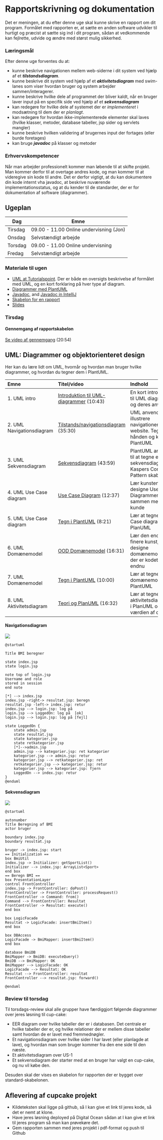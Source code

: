 # Rapportskrivning og dokumentation
Det er meningen, at du efter denne uge skal kunne skrive en rapport om dit program.
Formålet med rapporten er, at sætte en anden software udvikler til hurtigt og præcist at sætte sig ind i dit program, sådan at vedkommende kan fejlrette, udvide og ændre med størst mulig sikkerhed.

### Læringsmål
Efter denne uge forventes du at:

* kunne beskrive navigationen mellem web-siderne i dit system ved hjælp af et ***tilstandsdiagram***.
* kunne beskrive dit system ved hjælp af et ***aktivitetsdiagram*** med swim-lanes som viser hvordan bruger og system arbejder sammen/interagerer.
* kunne beskrive hvilke dele af programmet der bliver kaldt, når en bruger laver input på en specifik side ved hjælp af et ***sekvensdiagram***
* kan redegøre for hvilke dele af systemet der er *implementeret* i modsætning til dem der er *planlagt*.
* kan redegøre for hvordan ikke-implementerede elementer skal laves (hvilke klasser, metoder, database tabeller, jsp sider og servlets mangler)
* kunne beskrive hvilken validering af brugernes input der fortages (eller burde foretages)
* kan bruge ***javadoc*** på klasser og metoder

### Erhvervskompetencer
Når man arbejder professionelt kommer man løbende til at skifte projekt. Man kommer derfor til at overtage andres kode, og man kommer til at videregive sin kode til andre. Det er derfor vigtigt, at du kan dokumentere din kode internt vha javadoc, at beskrive nuværende implementationsstatus, og at du kender til de standarder, der er for dokumentation af software (diagrammer).

## Ugeplan

Dag | Emne
---|---
Tirsdag | 09.00 - 11.00 Online undervisning (Jon)
Onsdag | Selvstændigt arbejde
Torsdag | 09.00 - 11.00 Online undervisning
Fredag |  Selvstændigt arbejde


### Materiale til ugen
* [UML at Tutorialspoint](https://www.tutorialspoint.com/uml/). Der er både en oversigts beskrivelse af formålet med UML, og en kort forklaring på hver type af diagram.
* [Diagrammer med PlantUML](Diagrammer.md)
* [Javadoc](javadoc.md), and [Javadoc in IntelliJ](javadocIntelliJ.md)
* [Skabelon for en rapport](RapportSkabelon.md)
* [Slides](Diagrams.pptx)

### Tirsdag

#### Gennemgang af rapportskabelon

[Se video af gennemgang](https://youtu.be/NL82gvN4f_g) (20:54)

## UML: Diagrammer og objektorienteret design

Her kan du lære lidt om UML, hvornår og hvordan man bruger hvilke diagrammer, og hvordan du tegner dem i PlantUML.

| Emne   | Titel/video          | Indhold                  |
| :----  | :----------    | :------------------------| 
|1. UML intro|[Introduktion til UML-diagrammer](https://youtu.be/33tqtGXUdMo) (10:43)|En kort introduktion til UML diagrammer og deres anvendelse|
|2. UML Navigationsdiagram|[Tilstands/navigationsdiagram](https://youtu.be/6O_Uvy_pjX8) (35:30)|UML anvendes til at illustrere navigationen på et website. Tegnes i hånden og kodes i PlantUML|
|3. UML Sekvensdiagram|[Sekvensdiagram](https://youtu.be/AZt8Zo_5xto) (43:59)|PlantUML anvendes til at tegne et sekvensdiagram for Kaspers Command Pattern skabelon|
| 4. UML Use Case diagram | [Use Case Diagram](https://youtu.be/qUqwOhx50Ds) (12:37) | Lær kunsten at designe Use Case Diagrammer sammen med en kunde |
|5. UML Use Case diagram|[Tegn i PlantUML](https://youtu.be/q1R4kmMXhBE) (8:21)|Lær at tegne Use Case diagrammer i PlanUML|
| 6. UML Domænemodel | [OOD Domænemodel](https://youtu.be/GqGL4X_-hW4) (16:31) | Lær den endnu finere kunst, at designe domænemodeller før der er kodet en linie endnu |
|7. UML Domænemodel|[Tegn i PlantUML](https://youtu.be/IKpWXZmMass) (10:00)| Lær at tegne domænemodelleri PlantUML |
|8. UML Aktivitetsdiagram|[Teori og PlanUML](https://youtu.be/aKASc_lcQ_0) (16:32)|Lær at tegne aktivitetsdiagrammer i PlanUML og forstå værdien af dem|

#### Navigationsdiagram

![](img/bmi_nav.png)

```plantuml
@startuml

Title BMI beregner

state index.jsp
state login.jsp

note top of login.jsp
Username and role
stored in session
end note

[*] --> index.jsp
index.jsp -right-> resultat.jsp: beregn
resultat.jsp -left-> index.jsp: retur
index.jsp --> login.jsp: log på
login.jsp --> LoggedOn: log på  [ok]
login.jsp --> login.jsp: log på [fejl]

state LoggedOn {
    state admin.jsp
    state resultat.jsp
    state kategorier.jsp
    state retkategorier.jsp
    [*]-->admin.jsp
    admin.jsp --> kategorier.jsp: ret kategorier
    kategorier.jsp --> admin.jsp: retur
    kategorier.jsp --> retkategorier.jsp: ret
    retkategorier.jsp --> kategorier.jsp: retur
    kategorier.jsp --> kategorier.jsp: fjern
    LoggedOn --> index.jsp: retur
}
@enduml
```

#### Sekvensdiagram

![](img/bmi_sekvens_beregn.png)

```plantuml
@startuml

autonumber
Title Beregning af BMI
actor bruger

boundary index.jsp
boundary resultat.jsp

bruger -> index.jsp: start
== Initialization ==
box BmiUtil
index.jsp -> Initializer: getSportList()
Initializer --> index.jsp: ArrayList<Sport>
end box
== Beregn BMI ==
box PresentationLayer
control FrontController
index.jsp -> FrontController: doPost()
FrontController -> FrontController: processRequest()
FrontController -> Command: from()
Command --> FrontController: Resultat
FrontController -> Resultat: execute()
end box

box LogicFacade
Resultat -> LogicFacade: insertBmiItem()
end box

box DBAccess
LogicFacade -> BmiMapper: insertBmiItem()
end box

database BmiDB
BmiMapper -> BmiDB: executeQuery()
BmiDB --> BmiMapper: OK
BmiMapper --> LogicFacade: OK
LogicFacade --> Resultat: OK
Resultat --> FrontController: resultat
FrontController --> resultat.jsp: forward()

@enduml
```


### Review til torsdag
Til torsdags-review skal alle grupper have færdiggjort følgende diagrammer over jeres løsning til cup-cake:

* EER diagram over hvilke tabeller der er i databasen. Det centrale er hvilke tabeller der er, og hvilke relationer der er mellem disse tabeller samt hvordan de er lavet med fremmednøgler.
* Et navigationsdiagram over hvilke sider I har lavet (eller planlagde at lave), og hvordan man som bruger kommer fra den ene side til den næste.
* Et aktivitetsdiagram over US-1
* Et sekvensdiagram der starter med at en bruger har valgt en cup-cake, og nu vil købe den.

Desuden skal der vises en skabelon for rapporten der er bygget over standard-skabelonen.


## Aflevering af cupcake projekt

* Kildeteksten skal ligge på github, så I kan give et link til jeres kode, så det er nemt at klone.
* Have jeres løsning deployed på Digital Ocean sådan at I kan give et link til jeres program så man kan prøvekøre det.
* Gem rapporten sammen med jeres projekt i pdf-format og push til Github



